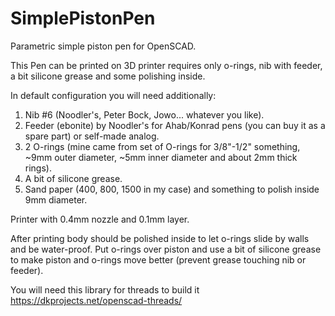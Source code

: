 # SimplePistonPen
Parametric simple piston pen for OpenSCAD.

This Pen can be printed on 3D printer requires only o-rings, nib with
feeder, a bit silicone grease and some polishing inside.


In default configuration you will need additionally:
1. Nib #6 (Noodler's, Peter Bock, Jowo... whatever you like).
2. Feeder (ebonite) by Noodler's for Ahab/Konrad pens (you can buy it as a spare part) or self-made analog.
3. 2 O-rings (mine came from set of O-rings for 3/8"-1/2" something, ~9mm
outer diameter, ~5mm inner diameter and about 2mm thick rings).
4. A bit of silicone grease.
5. Sand paper (400, 800, 1500 in my case) and something to polish inside 9mm
diameter.

Printer with 0.4mm nozzle and 0.1mm layer.

After printing body should be polished inside to let o-rings slide by walls and be water-proof. Put o-rings over piston and use a bit of silicone grease to make piston and o-rings move better (prevent grease touching nib or feeder).

You will need this library for threads to build it https://dkprojects.net/openscad-threads/
